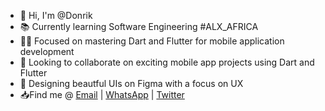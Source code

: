 - 👋 Hi, I'm @Donrik
- 📚 Currently learning Software Engineering #ALX_AFRICA
- 👨‍💻 Focused on mastering Dart and Flutter for mobile application development
- 👀 Looking to collaborate on exciting mobile app projects using Dart and Flutter
- 🎨 Designing beautful UIs on Figma with a focus on UX
- 📥Find me @ [Email](onyandodickens@gmail.com) | [WhatsApp](https://wa.me/+254705573425) | [Twitter](https://twitter.com/TheSane_Don) 
